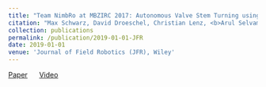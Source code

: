 ```yaml
---
title: "Team NimbRo at MBZIRC 2017: Autonomous Valve Stem Turning using a Wrench"
citation: "Max Schwarz, David Droeschel, Christian Lenz, <b>Arul Selvam Periyasamy</b>, En Yen Puang, Jan Razlaw, Diego Rodriguez, Sebastian Schüller, Michael Schreiber, and Sven Behnke:"
collection: publications
permalink: /publication/2019-01-01-JFR
date: 2019-01-01
venue: 'Journal of Field Robotics (JFR), Wiley'
---
```

[Paper](http://www.ais.uni-bonn.de/papers/JFR_2019_MBZIRC_Challenge_2_Schwarz.pdf)&nbsp;&nbsp;&nbsp;&nbsp;&nbsp;&nbsp;[Video]('http://www.ais.uni-bonn.de/videos/JFR_MBZIRC_2017/index.html')